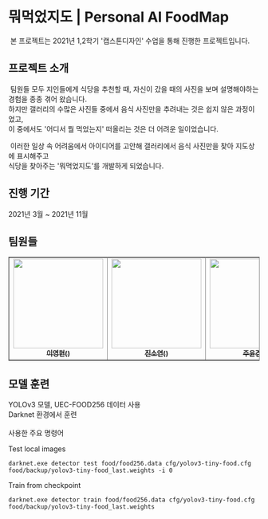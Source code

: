 # 뭐먹었지도 | Personal AI FoodMap
<p>&nbsp;본 프로젝트는 2021년 1,2학기 '캡스톤디자인' 수업을 통해 진행한 프로젝트입니다. </p>

## 프로젝트 소개
<p>&nbsp;팀원들 모두 지인들에게 식당을 추천할 때, 자신이 갔을 때의 사진을 보며 설명해야하는 경험을 종종 겪어 왔습니다. <br>
하지만 갤러리의 수많은 사진들 중에서 음식 사진만을 추려내는 것은 쉽지 않은 과정이었고, <br>
이 중에서도 '어디서 뭘 먹었는지' 떠올리는 것은 더 어려운 일이었습니다. </p>

<p>&nbsp;이러한 일상 속 어려움에서 아이디어를 고안해 갤러리에서 음식 사진만을 찾아 지도상에 표시해주고 <br>
식당을 찾아주는 '뭐먹었지도'를 개발하게 되었습니다.</p> 

## 진행 기간
2021년 3월 ~ 2021년 11월

## 팀원들
<table align="center" border="1.5" bordercolor="gray">
    <tr>
        <td align="center"><a href="https://github.com/Ryeoryeon"><img src="https://avatars3.githubusercontent.com/u/50348995?s=500&u=7484588e133e5efa66f6cd14dac2417a90a4f598&v=4" width="180px;" alt=""/><br/><sub><b>이영현()</b></sub></a></td>
        <td align="center"><a href="https://github.com/jinjinzara"><img src="https://avatars.githubusercontent.com/u/82082271?v=4" width="180px;" alt=""/><br/><sub><b>진소연()</b></sub></a></td>
        <td align="center"><a href="https://github.com/gemiJ"><img src="https://avatars.githubusercontent.com/u/30407907?v=4" width="180px;" alt=""/><br/><sub><b>주윤겸()</b></sub></a></td>
    </tr>
</table>

## 모델 훈련
<p>YOLOv3 모델, UEC-FOOD256 데이터 사용 <br>
Darknet 환경에서 훈련 <br> <br>
사용한 주요 명령어 </p>
Test local images <br>

```
darknet.exe detector test food/food256.data cfg/yolov3-tiny-food.cfg food/backup/yolov3-tiny-food_last.weights -i 0
``` 

Train from checkpoint

```
darknet.exe detector train food/food256.data cfg/yolov3-tiny-food.cfg food/backup/yolov3-tiny-food_last.weights
```
